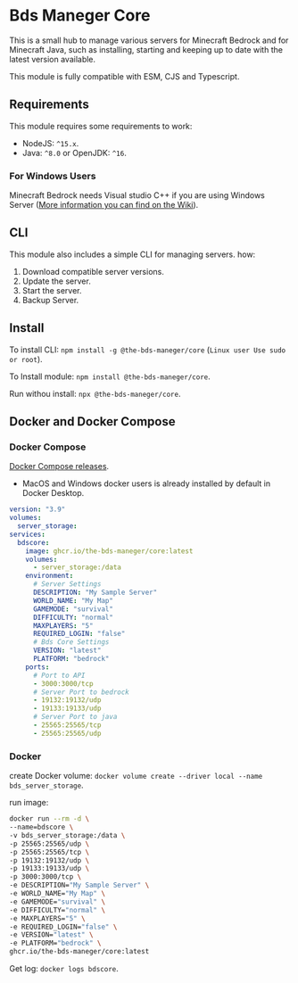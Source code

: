# Bds Maneger Core

This is a small hub to manage various servers for Minecraft Bedrock and for Minecraft Java, such as installing, starting and keeping up to date with the latest version available.

This module is fully compatible with ESM, CJS and Typescript.

## Requirements

This module requires some requirements to work:

* NodeJS: `^15.x`.
* Java: `^8.0` or OpenJDK: `^16`.

### For Windows Users

Minecraft Bedrock needs Visual studio C++ if you are using Windows Server ([More information you can find on the Wiki](<https://github.com/The-Bds-Maneger/Bds-Maneger-Core/wiki/Server-Platforms#minecraft-bedrock-server-alpha>)).

## CLI

This module also includes a simple CLI for managing servers. how:

1. Download compatible server versions.
2. Update the server.
3. Start the server.
4. Backup Server.

## Install

To install CLI: `npm install -g @the-bds-maneger/core` (`Linux user Use sudo or root`).

To Install module: `npm install @the-bds-maneger/core`.

Run withou install: `npx @the-bds-maneger/core`.

## Docker and Docker Compose

### Docker Compose

[Docker Compose releases](<https://github.com/docker/compose/releases/latest>).

* MacOS and Windows docker users is already installed by default in Docker Desktop.

```yml
version: "3.9"
volumes:
  server_storage:
services:
  bdscore:
    image: ghcr.io/the-bds-maneger/core:latest
    volumes:
      - server_storage:/data
    environment:
      # Server Settings
      DESCRIPTION: "My Sample Server"
      WORLD_NAME: "My Map"
      GAMEMODE: "survival"
      DIFFICULTY: "normal"
      MAXPLAYERS: "5"
      REQUIRED_LOGIN: "false"
      # Bds Core Settings
      VERSION: "latest"
      PLATFORM: "bedrock"
    ports:
      # Port to API
      - 3000:3000/tcp
      # Server Port to bedrock
      - 19132:19132/udp
      - 19133:19133/udp
      # Server Port to java
      - 25565:25565/tcp
      - 25565:25565/udp
```

### Docker

create Docker volume: `docker volume create --driver local --name bds_server_storage`.

run image:

```bash
docker run --rm -d \
--name=bdscore \
-v bds_server_storage:/data \
-p 25565:25565/udp \
-p 25565:25565/tcp \
-p 19132:19132/udp \
-p 19133:19133/udp \
-p 3000:3000/tcp \
-e DESCRIPTION="My Sample Server" \
-e WORLD_NAME="My Map" \
-e GAMEMODE="survival" \
-e DIFFICULTY="normal" \
-e MAXPLAYERS="5" \
-e REQUIRED_LOGIN="false" \
-e VERSION="latest" \
-e PLATFORM="bedrock" \
ghcr.io/the-bds-maneger/core:latest
```

Get log: `docker logs bdscore`.
